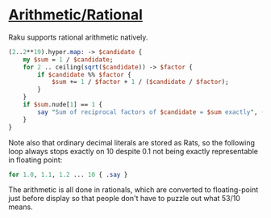 [1]: https://rosettacode.org/wiki/Arithmetic/Rational

# [Arithmetic/Rational][1]





Raku supports rational arithmetic natively.

```perl
(2..2**19).hyper.map: -> $candidate {
    my $sum = 1 / $candidate;
    for 2 .. ceiling(sqrt($candidate)) -> $factor {
        if $candidate %% $factor {
            $sum += 1 / $factor + 1 / ($candidate / $factor);
        }
    }
    if $sum.nude[1] == 1 {
        say "Sum of reciprocal factors of $candidate = $sum exactly", ($sum == 1 ?? ", perfect!" !! ".");
    }
}
```


Note also that ordinary decimal literals are stored as Rats, so the following loop always stops exactly on 10 despite 0.1 not being exactly representable in floating point:

```perl
for 1.0, 1.1, 1.2 ... 10 { .say }
```


The arithmetic is all done in rationals, which are converted to floating-point just before display so that people don't have to puzzle out what 53/10 means.
